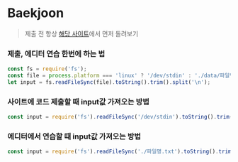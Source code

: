 # Baekjoon

> 제출 전 항상 [해당 사이트](https://www.jdoodle.com/execute-nodejs-online/)에서 먼저 돌려보기

### 제출, 에디터 연습 한번에 하는 법
```js
const fs = require('fs');
const file = process.platform === 'linux' ? '/dev/stdin' : './data/파일명';
let input = fs.readFileSync(file).toString().trim().split('\n');
```

### 사이트에 코드 제출할 때 input값 가져오는 방법
```js
const input = require('fs').readFileSync('/dev/stdin').toString().trim().split('\n');
```

### 에디터에서 연습할 때 input값 가져오는 방법
```js
const input = require('fs').readFileSync('./파일명.txt').toString().trim().split('\n');
```